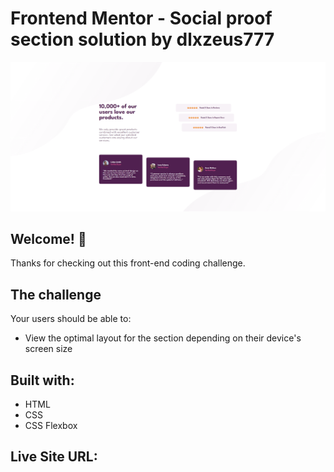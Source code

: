 # Frontend Mentor - Social proof section solution by dlxzeus777

![Design preview for the Social proof section coding challenge](./images/desktop.png)

## Welcome! 👋

Thanks for checking out this front-end coding challenge.


## The challenge

Your users should be able to:

- View the optimal layout for the section depending on their device's screen size

## Built with:

- HTML
- CSS
- CSS Flexbox

## Live Site URL:
